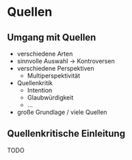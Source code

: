 # Quellen

## Umgang mit Quellen

- verschiedene Arten
- sinnvolle Auswahl -> Kontroversen
- verschiedene Perspektiven
  - Multiperspektivität
- Quellenkritik
  - Intention
  - Glaubwürdigkeit
  - ...
- große Grundlage / viele Quellen

## Quellenkritische Einleitung

TODO
